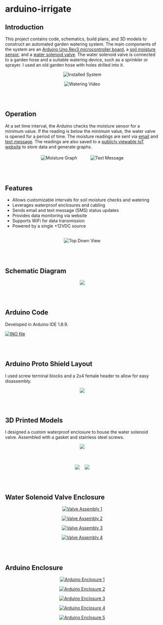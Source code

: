 # arduino-irrigate

 ## Introduction
 
 This project contains code, schematics, build plans, and 3D models to construct an automated garden watering system.  The main components of the system are an [Arduino Uno Rev3 microcontroller board](https://store.arduino.cc/usa/arduino-uno-rev3), a [soil moisture sensor](https://vegetronix.com/Products/VH400/), and a [water solenoid valve](https://www.adafruit.com/product/997).  The water solenoid valve is connected to a garden hose and a suitable watering device, such as a sprinkler or sprayer.  I used an old garden hose with holes drilled into it.  
 
<p align="center">
<img src="media/installed.jpg" alt="Installed System"/>
</p>
<p align="center">
<img src="media/watering_20fps.gif" alt="Watering Video"/>
</p>   
<br><br>
 
 ## Operation
 At a set time interval, the Arduino checks the moisture sensor for a minimum value. If the reading is below the minimum value, the water valve is opened for a period of time.  The moisture readings are sent via [email](https://www.smtp2go.com/setupguide/arduino/) and [text message](https://www.lifewire.com/sms-gateway-from-email-to-sms-text-message-2495456).  The readings are also saved to a [publicly viewable IoT website](https://community.thingspeak.com/tutorials/arduino/send-data-to-thingspeak-with-arduino/) to store data and generate graphs.

<p align="center">
<img src="media/graph.png" alt="Moisture Graph" align="middle" />
&nbsp&nbsp&nbsp&nbsp&nbsp&nbsp&nbsp&nbsp&nbsp
<img src="media/text.png" alt="Text Message" align="middle" />
</p>
<br><br>

## Features
- Allows customizable intervals for soil moisture checks and watering
- Leverages waterproof enclosures and cabling
- Sends email and text message (SMS) status updates
- Provides data monitoring via website
- Supports WiFi for data transmission
- Powered by a single +12VDC source
<br><br>


<p align="center">
<img src="media/overview.png" alt="Top Down View" align="middle" />
</p>
<br><br>

## Schematic Diagram
<p align="center">
<a href="build_plans/schematic_irrigate.pdf">
<img src="media/schematic_irrigate.png" src="Schematic"/></a></p>
<br><br>

## Arduino Code
Developed in Arduino IDE 1.8.9.
<p align="left">
<a href="code/irrigate.ino">
<img src="media/code_thumbnail.png" alt="INO file"/></a></p>
<br><br>

## Arduino Proto Shield Layout
I used screw terminal blocks and a 2x4 female header to allow for easy disassembly.
<p align="center">
<a href="build_plans/shield-layout_irrigate.png">
<img src="media/shield_thumbnail.png" src="Proto Shield Layout"/></a></p>
<br><br>

## 3D Printed Models
I designed a custom waterproof enclosure to house the water solenoid valve. Assembled with a gasket and stainless steel screws. 
<p align="center">
<a href="3D_models">
<img src="media/valve_enclosure.png" src="3D Models"/></a></p>
<br>
<p align="center">
<a href="3D_models/valve_enclosure.stl">
<img src="media/enclosure_printed.jpg" src="Enclosure" align="middle"/></a>
&nbsp&nbsp
<a href="3D_models/valve_lid.stl">
<img src="media/lid_printed.jpg" src="Lid" align="middle"/></a></p>
<br><br>


## Water Solenoid Valve Enclosure 
<p align="center">
<a href="build_plans/assembly_valve_enclosure.pdf">
<img src="media/valve_assembly1.png" alt="Valve Assembly 1"/>
</a></p> 
 
<p align="center">
<a href="build_plans/assembly_valve_enclosure.pdf">
<img src="media/valve_assembly2.png" alt="Valve Assembly 2"/>
</a></p> 

<p align="center">
<a href="build_plans/assembly_valve_enclosure.pdf">
<img src="media/valve_assembly3.png" alt="Valve Assembly 3"/>
</a></p> 

<p align="center">
<a href="build_plans/assembly_valve_enclosure.pdf">
<img src="media/valve_assembly4.png" alt="Valve Assembly 4"/>
</a></p> 
<br><br>


## Arduino Enclosure 
<p align="center">
<a href="build_plans/assembly_arduino_enclosure.pdf">
<img src="media/arduino_enc1.png" alt="Arduino Enclosure 1"/>
</a></p> 

<p align="center">
<a href="build_plans/assembly_arduino_enclosure.pdf">
<img src="media/arduino_enc2.png" alt="Arduino Enclosure 2"/>
</a></p> 

<p align="center">
<a href="build_plans/assembly_arduino_enclosure.pdf">
<img src="media/arduino_enc3.png" alt="Arduino Enclosure 3"/>
</a></p> 

<p align="center">
<a href="build_plans/assembly_arduino_enclosure.pdf">
<img src="media/arduino_enc4.png" alt="Arduino Enclosure 4"/>
</a></p> 

<p align="center">
<a href="build_plans/assembly_arduino_enclosure.pdf">
<img src="media/arduino_enc5.png" alt="Arduino Enclosure 5"/>
</a></p> 
<br><br>




